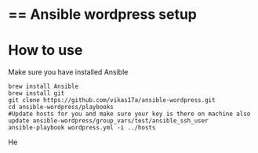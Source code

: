 ==
Ansible wordpress setup
==

# How to use
Make sure you have installed Ansible
```
brew install Ansible
brew install git
git clone https://github.com/vikas17a/ansible-wordpress.git
cd ansible-wordpress/playbooks
#Update hosts for you and make sure your key is there on machine also update ansible-wordpress/group_vars/test/ansible_ssh_user
ansible-playbook wordpress.yml -i ../hosts
```
He

